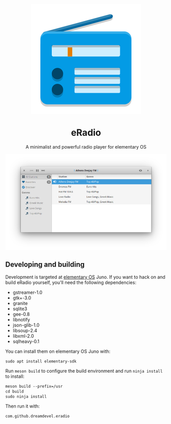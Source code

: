 <p align="center">
    <img src="data/icons/128/com.github.dreamdevel.eradio.svg" alt="Icon"/>
</p>

<h1 align="center">eRadio</h1>
<p align="center">A minimalist and powerful radio player for elementary OS</p>

<p align="center">
    <img src="data/window-screenshot.png" alt="Screenshot">
</p>

## Developing and building

Development is targeted at [elementary OS] Juno. If you want to hack on and
build eRadio yourself, you'll need the following dependencies:

- gstreamer-1.0
- gtk+-3.0
- granite
- sqlite3
- gee-0.8
- libnotify
- json-glib-1.0
- libsoup-2.4
- libxml-2.0
- sqlheavy-0.1

You can install them on elementary OS Juno with:

```shell
sudo apt install elementary-sdk
```

Run `meson build` to configure the build environment and run `ninja install`
to install:

```shell
meson build --prefix=/usr
cd build
sudo ninja install
```

Then run it with:

```shell
com.github.dreamdevel.eradio
```

[elementary OS]: https://elementary.io